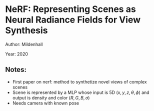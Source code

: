 # NeRF: Representing Scenes as Neural Radiance Fields for View Synthesis

Author: Mildenhall

Year: 2020

Notes:
---
* First paper on nerf: method to synthetize novel views of complex scenes
* Scene is represented by a MLP whose input is 5D $(x,y,z,\theta, \phi)$ and output is density and color $(R, G, B, \sigma)$
* Needs camera with known pose